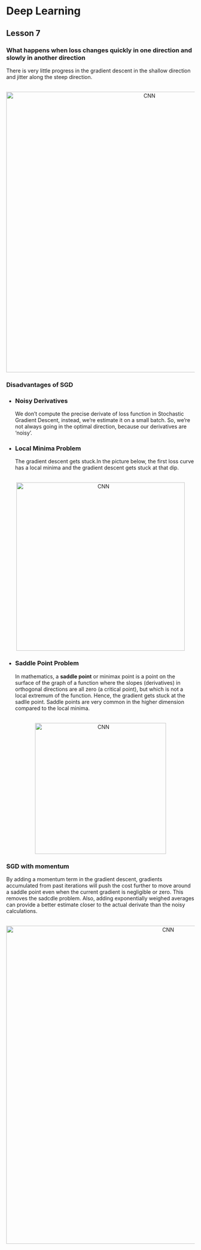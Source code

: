 # Deep Learning
## Lesson 7


<h3>What happens when loss changes quickly in one direction and slowly in another direction</h3>

There is very little progress in the gradient descent in the shallow direction and jitter along the steep direction.

 <p align="center">
  <br>
  <img src="https://user-images.githubusercontent.com/45029614/163305143-711a74d0-e38f-4612-9718-edd569154cf4.PNG" width="750" title="CNN">
</p>

<h3>Disadvantages of SGD</h3>

* <h3>Noisy Derivatives</h3>
  We don’t compute the precise derivate of loss function in Stochastic Gradient Descent, instead, we’re estimate it on a small batch. So, we’re not always going in the
  optimal direction, because our derivatives are ‘noisy’.
* <h3>Local Minima Problem</h3>
  The gradient descent gets stuck.In the picture below, the first loss curve has a local minima and the gradient descent gets stuck at that dip.

<p align="center">
  <br>
  <img src="https://user-images.githubusercontent.com/45029614/163306003-e86424f5-87e5-42db-99c2-d20a82c62820.PNG" width="450" title="CNN">
</p>

* <h3>Saddle Point Problem</h3>

  In mathematics, a **saddle point** or minimax point is a point on the surface of the graph of a function where the slopes (derivatives) 
  in orthogonal directions are all zero (a critical point), but which is not a local extremum of the function. Hence, the gradient gets stuck at the sadlle point.
  Saddle points are very common in the higher dimension compared to the local minima.

<p align="center">
  <br>
  <img src="https://user-images.githubusercontent.com/45029614/163306547-08155d92-1f9d-4db8-89df-30361e0ca57d.PNG" width="350" title="CNN">
</p>

<h3>SGD with momentum</h3>

By adding a momentum term in the gradient descent, gradients accumulated from past iterations will push
the cost further to move around a saddle point even when the current gradient is negligible or zero. This removes the sadcdle problem.
Also, adding exponentially weighed averages can provide a better estimate closer to the actual derivate than the noisy calculations.

<p align="center">
  <br>
  <img src="https://user-images.githubusercontent.com/45029614/163311157-45cead0a-6ffa-4c78-aacd-da0a192ac03e.PNG" width="850" title="CNN">
</p>

